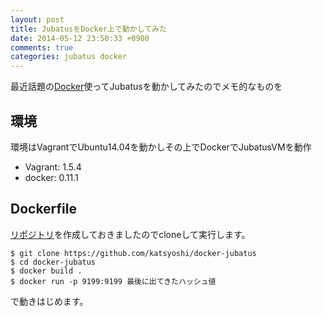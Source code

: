 ```yaml
---
layout: post
title: JubatusをDocker上で動かしてみた
date: 2014-05-12 23:50:33 +0900
comments: true
categories: jubatus docker
---
```


最近話題の[Docker](https://www.docker.io/)使ってJubatusを動かしてみたのでメモ的なものを

## 環境
環境はVagrantでUbuntu14.04を動かしその上でDockerでJubatusVMを動作

- Vagrant: 1.5.4
- docker: 0.11.1

## Dockerfile

[リポジトリ](https://github.com/katsyoshi/docker-jubatus)を作成しておきましたのでcloneして実行します。

```
$ git clone https://github.com/katsyoshi/docker-jubatus
$ cd docker-jubatus
$ docker build .
$ docker run -p 9199:9199 最後に出てきたハッシュ値
```

で動きはじめます。


